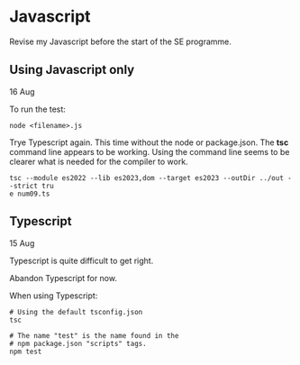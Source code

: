 # Javascript

Revise my Javascript before the start of the SE programme.

## Using Javascript only

16 Aug

To run the test:

```
node <filename>.js
```

Trye Typescript again. This time without the node or package.json. The **tsc** command line appears to be working. Using the command line seems to be clearer what is needed for the compiler to work.

```
tsc --module es2022 --lib es2023,dom --target es2023 --outDir ../out --strict tru
e num09.ts
```

## Typescript

15 Aug

Typescript is quite difficult to get right.

Abandon Typescript for now.

When using Typescript:

```
# Using the default tsconfig.json
tsc

# The name "test" is the name found in the
# npm package.json "scripts" tags.
npm test
```